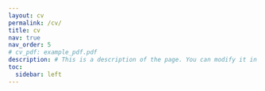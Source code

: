 ```yaml
---
layout: cv
permalink: /cv/
title: cv
nav: true
nav_order: 5
# cv_pdf: example_pdf.pdf
description: # This is a description of the page. You can modify it in '_pages/cv.md'. You can also change or remove the top pdf download button.
toc:
  sidebar: left
---
```

